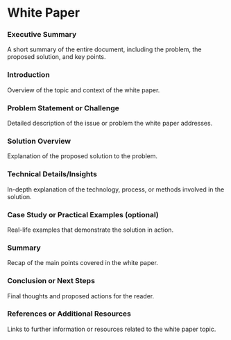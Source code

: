 # White Paper

### Executive Summary
A short summary of the entire document, including the problem, the proposed solution, and key points.
### Introduction
Overview of the topic and context of the white paper.
### Problem Statement or Challenge
Detailed description of the issue or problem the white paper addresses.
### Solution Overview
Explanation of the proposed solution to the problem.
### Technical Details/Insights
In-depth explanation of the technology, process, or methods involved in the solution.
### Case Study or Practical Examples (optional)
Real-life examples that demonstrate the solution in action.
### Summary
Recap of the main points covered in the white paper.
### Conclusion or Next Steps
Final thoughts and proposed actions for the reader.
### References or Additional Resources
Links to further information or resources related to the white paper topic.